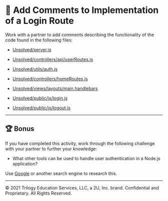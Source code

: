 # 📐 Add Comments to Implementation of a Login Route

Work with a partner to add comments describing the functionality of the code found in the following files:

- [Unsolved/server.js](./Unsolved/server.js)

- [Unsolved/controllers/api/userRoutes.js](./Unsolved/controllers/api/userRoutes.js)

- [Unsolved/utils/auth.js](./Unsolved/utils/auth.js)

- [Unsolved/controllers/homeRoutes.js](./Unsolved/controllers/homeRoutes.js)

- [Unsolved/views/layouts/main.handlebars](./Unsolved/views/layouts/main.handlebars)

- [Unsolved/public/js/login.js](./Unsolved/public/js/login.js)

- [Unsolved/public/js/logout.js](./Unsolved/public/js/logout.js)

---

## 🏆 Bonus

If you have completed this activity, work through the following challenge with your partner to further your knowledge:

- What other tools can be used to handle user authentication in a Node.js application?

Use [Google](https://www.google.com) or another search engine to research this.

---

© 2021 Trilogy Education Services, LLC, a 2U, Inc. brand. Confidential and Proprietary. All Rights Reserved.
